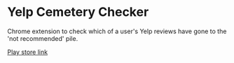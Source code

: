 # Yelp Cemetery Checker
Chrome extension to check which of a user's Yelp reviews have gone to the 'not recommended' pile.

[Play store link](https://chrome.google.com/webstore/detail/yelp-cemetery-checker/ngekfdidonffcdnfkiecgnphhliofbmi)

